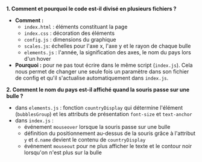 **1. Comment et pourquoi le code est-il divisé en plusieurs fichiers ?**

- **Comment :**
  - `index.html` : éléments constituant la page
  - `index.css` : décoration des éléments
  - `config.js` : dimensions du graphique
  - `scales.js`: échelles pour l'axe x, l'axe y et le rayon de chaque bulle
  - `elements.js` : l'année, la signification des axes, le nom du pays lors d'un hover
- **Pourquoi :** pour ne pas tout écrire dans le même script (`index.js`). Cela nous permet de changer une seule fois un paramètre dans son fichier de config et qu'il s'actualise automatiquement dans `index.js`.

**2. Comment le nom du pays est-il affiché quand la souris passe sur une bulle ?**

- dans `elements.js` : fonction `countryDisplay` qui détermine l'élément (`bubblesGroup`) et les attributs de présentation `font-size` et `text-anchor`
- dans `index.js` :
  - événement `mouseover` lorsque la souris passe sur une bulle
  - définition du positionnement au-dessus de la souris grâce à l'attribut `y` et `d.name` devient le contenu de `countryDisplay`
  - événement `mouseout` pour ne plus afficher le texte et le contour noir lorsqu'on n'est plus sur la bulle